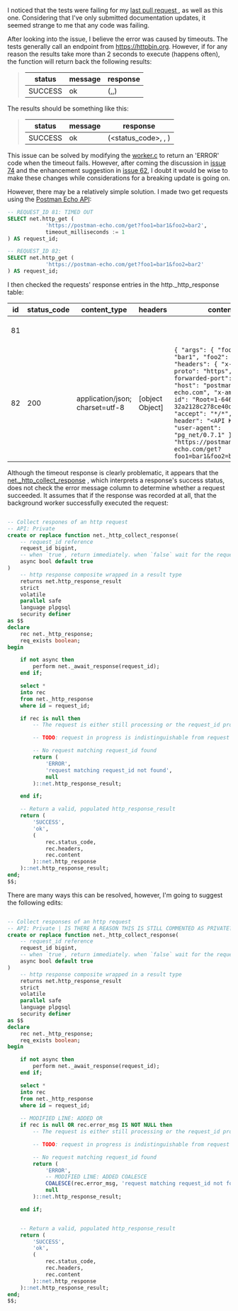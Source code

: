 I noticed that the tests were failing for my [last pull request ](https://github.com/supabase/pg_net/actions/runs/4987953205/attempts/5), as well as this one. Considering that I've only submitted documentation updates, it seemed strange to me that any code was failing. 

After looking into the issue, I believe the error was caused by timeouts. The tests generally call an endpoint from https://httpbin.org. However, if for any reason the results take more than 2 seconds to execute (happens often), the function will return back the following results:

> | status  | message | response |
> | ------- | ------- | -------- |
> | SUCCESS | ok      | (,,)     |

The results should be something like this:

> | status  | message | response |
> | ------- | ------- | -------- |
> | SUCCESS | ok      | (<status_code>, <headers>, <body>)     |

This issue can be solved by modifying the [worker.c](https://github.com/supabase/pg_net/blob/master/src/worker.c) to return an 'ERROR' code when the timeout fails. However, after coming the discussion in [issue 74](https://github.com/supabase/pg_net/issues/74) and the enhancement suggestion in [issue 62](https://github.com/supabase/pg_net/issues/62), I doubt it would be wise to make these changes while considerations for a breaking update is going on.

However, there may be a relatively simple solution. I made two get requests using the [Postman Echo API](https://learning.postman.com/docs/developer/echo-api/):

```sql
-- REQUEST_ID 81: TIMED OUT
SELECT net.http_get (
            'https://postman-echo.com/get?foo1=bar1&foo2=bar2',
            timeout_milliseconds := 1
) AS request_id;

-- REQUEST_ID 82: 
SELECT net.http_get (
            'https://postman-echo.com/get?foo1=bar1&foo2=bar2'
) AS request_id;
```
I then checked the requests' response entries in the http._http_response table:

| id | status_code | content_type                    | headers         | content                                                                                                                                                                                                                                                                                                                                                                                                  | timed_out | error_msg           | created                       |
|----|-------------|---------------------------------|-----------------|------------------------------------------------------------------------------------------------------------------------------------------------------------------------------------------------------------------------------------------------------------------------------------------------------------------------------------------------------------------------------------------------------------|-----------|---------------------|-------------------------------|
| 81 |             |                                 |                 |                                                                                                                                                                                                                                                                                                                                                                                                          |           | Timeout was reached | 2023-05-18 04:01:07.054579+00 |
| 82 | 200         | application/json; charset=utf-8 | [object Object] | `{ "args": { "foo1": "bar1", "foo2": "bar2" }, "headers": { "x-forwarded-proto": "https", "x-forwarded-port": "443", "host": "postman-echo.com", "x-amzn-trace-id": "Root=1-6465a4be-32a2128c278ce40d3879ff2f", "accept": "*/*", "api-key-header": "<API KEY>", "user-agent": "pg_net/0.7.1" }, "url": "https://postman-echo.com/get?foo1=bar1&foo2=bar2" }` | false     |                     | 2023-05-18 04:08:30.839851+00 |

Although the timeout response is clearly problematic, it appears that the [net._http_collect_response](https://github.com/supabase/pg_net/blob/f7ea986b8241a9adbe278d4868875650a3f7db36/sql/pg_net.sql#L280) , which interprets a response's success status, does not check the error message column to determine whether a request succeeded. It assumes that if the response was recorded at all, that the background worker successfully executed the request:

```sql

-- Collect respones of an http request
-- API: Private
create or replace function net._http_collect_response(
    -- request_id reference
    request_id bigint,
    -- when `true`, return immediately. when `false` wait for the request to complete before returning
    async bool default true
)
    -- http response composite wrapped in a result type
    returns net.http_response_result
    strict
    volatile
    parallel safe
    language plpgsql
    security definer
as $$
declare
    rec net._http_response;
    req_exists boolean;
begin

    if not async then
        perform net._await_response(request_id);
    end if;

    select *
    into rec
    from net._http_response
    where id = request_id;

    if rec is null then
        -- The request is either still processing or the request_id provided does not exist

        -- TODO: request in progress is indistinguishable from request that doesn't exist

        -- No request matching request_id found
        return (
            'ERROR',
            'request matching request_id not found',
            null
        )::net.http_response_result;

    end if;

    -- Return a valid, populated http_response_result
    return (
        'SUCCESS',
        'ok',
        (
            rec.status_code,
            rec.headers,
            rec.content
        )::net.http_response
    )::net.http_response_result;
end;
$$;
```

There are many ways this can be resolved, however, I'm going to suggest the following edits:

```sql

-- Collect responses of an http request
-- API: Private | IS THERE A REASON THIS IS STILL COMMENTED AS PRIVATE?
create or replace function net._http_collect_response(
    -- request_id reference
    request_id bigint,
    -- when `true`, return immediately. when `false` wait for the request to complete before returning
    async bool default true
)
    -- http response composite wrapped in a result type
    returns net.http_response_result
    strict
    volatile
    parallel safe
    language plpgsql
    security definer
as $$
declare
    rec net._http_response;
    req_exists boolean;
begin

    if not async then
        perform net._await_response(request_id);
    end if;

    select *
    into rec
    from net._http_response
    where id = request_id;
    
    -- MODIFIED LINE: ADDED OR 
    if rec is null OR rec.error_msg IS NOT NULL then
        -- The request is either still processing or the request_id provided does not exist

        -- TODO: request in progress is indistinguishable from request that doesn't exist

        -- No request matching request_id found
        return (
            'ERROR',
            -- MODIFIED LINE: ADDED COALESCE
            COALESCE(rec.error_msg, 'request matching request_id not found'),
            null
        )::net.http_response_result;

    end if;


    -- Return a valid, populated http_response_result
    return (
        'SUCCESS',
        'ok',
        (
            rec.status_code,
            rec.headers,
            rec.content
        )::net.http_response
    )::net.http_response_result;
end;
$$;
```
